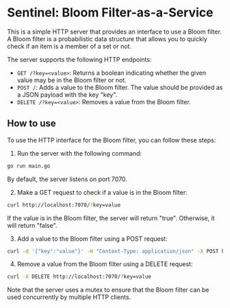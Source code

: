 # Sentinel: Bloom Filter-as-a-Service

This is a simple HTTP server that provides an interface to use a Bloom filter. A Bloom filter is a probabilistic data structure that allows you to quickly check if an item is a member of a set or not.

The server supports the following HTTP endpoints:

- `GET /?key=<value>`: Returns a boolean indicating whether the given value may be in the Bloom filter or not.
- `POST /`: Adds a value to the Bloom filter. The value should be provided as a JSON payload with the key "key".
- `DELETE /?key=<value>`: Removes a value from the Bloom filter.

## How to use
To use the HTTP interface for the Bloom filter, you can follow these steps:

1. Run the server with the following command:
```bash
go run main.go
```
By default, the server listens on port 7070.

2. Make a GET request to check if a value is in the Bloom filter:
```bash
curl http://localhost:7070/?key=value
```
If the value is in the Bloom filter, the server will return "true". Otherwise, it will return "false".

3. Add a value to the Bloom filter using a POST request:
```bash
curl -d '{"key":"value"}' -H "Content-Type: application/json" -X POST http://localhost:7070/
```
4. Remove a value from the Bloom filter using a DELETE request:
```bash
curl -X DELETE http://localhost:7070/?key=value
```
Note that the server uses a mutex to ensure that the Bloom filter can be used concurrently by multiple HTTP clients.